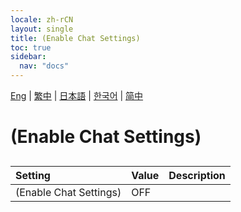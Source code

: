 ```yaml
---
locale: zh-rCN
layout: single
title: (Enable Chat Settings)
toc: true
sidebar:
  nav: "docs"
---
```

[Eng](/dancexr/menu/2025.4/chat/enabled.md) | [繁中](/tw/dancexr/menu/2025.4/chat/enabled.md) | [日本語](/jp/dancexr/menu/2025.4/chat/enabled.md) | [한국어](/kr/dancexr/menu/2025.4/chat/enabled.md) | [简中](/zh/dancexr/menu/2025.4/chat/enabled.md)
# (Enable Chat Settings)
## 
| Setting | Value | Description |
| :--- | --- | :--- |
| (Enable Chat Settings) | OFF | 
